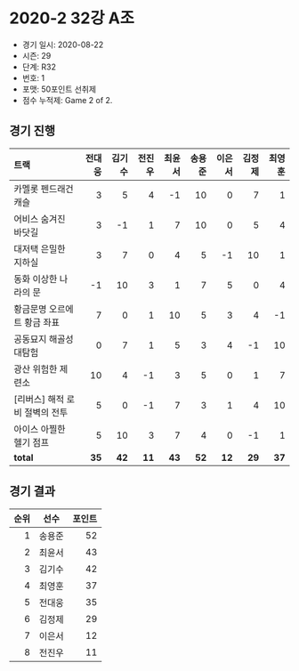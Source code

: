 # 2020-2 32강 A조

- 경기 일시: 2020-08-22
- 시즌: 29
- 단계: R32
- 번호: 1
- 포맷: 50포인트 선취제
- 점수 누적제: Game 2 of 2.





## 경기 진행

| 트랙 | 전대웅 | 김기수 | 전진우 | 최윤서 | 송용준 | 이은서 | 김정제 | 최영훈 |
|:---|---:|---:|---:|---:|---:|---:|---:|---:|
| 카멜롯 펜드래건 캐슬 | 3 | 5 | 4 | -1 | 10 | 0 | 7 | 1 |
| 어비스 숨겨진 바닷길 | 3 | -1 | 1 | 7 | 10 | 0 | 5 | 4 |
| 대저택 은밀한 지하실 | 3 | 7 | 0 | 4 | 5 | -1 | 10 | 1 |
| 동화 이상한 나라의 문 | -1 | 10 | 3 | 1 | 7 | 5 | 0 | 4 |
| 황금문명 오르에트 황금 좌표 | 7 | 0 | 1 | 10 | 5 | 3 | 4 | -1 |
| 공동묘지 해골성 대탐험 | 0 | 7 | 1 | 5 | 3 | 4 | -1 | 10 |
| 광산 위험한 제련소 | 10 | 4 | -1 | 3 | 5 | 0 | 1 | 7 |
| [리버스] 해적 로비 절벽의 전투 | 5 | 0 | -1 | 7 | 3 | 1 | 4 | 10 |
| 아이스 아찔한 헬기 점프 | 5 | 10 | 3 | 7 | 4 | 0 | -1 | 1 |
| __total__ | __35__ | __42__ | __11__ | __43__ | __52__ | __12__ | __29__ | __37__ |




## 경기 결과

| 순위 | 선수 | 포인트 |
|---:|:---:|---:|
| 1 | 송용준 | 52 |
| 2 | 최윤서 | 43 |
| 3 | 김기수 | 42 |
| 4 | 최영훈 | 37 |
| 5 | 전대웅 | 35 |
| 6 | 김정제 | 29 |
| 7 | 이은서 | 12 |
| 8 | 전진우 | 11 |

